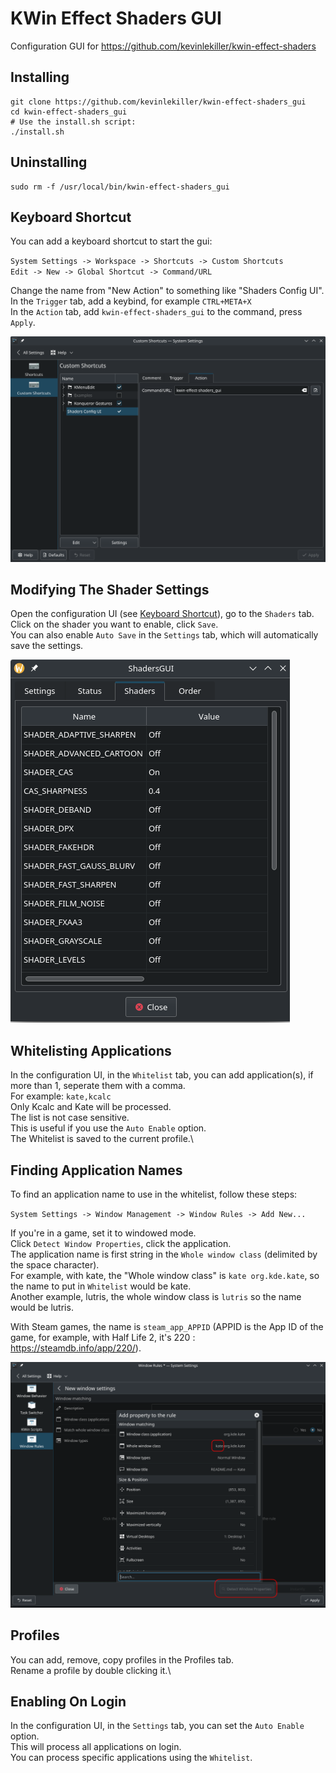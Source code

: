 # KWin Effect Shaders GUI
Configuration GUI for https://github.com/kevinlekiller/kwin-effect-shaders
## Installing
    git clone https://github.com/kevinlekiller/kwin-effect-shaders_gui
    cd kwin-effect-shaders_gui
    # Use the install.sh script:
    ./install.sh
## Uninstalling
    sudo rm -f /usr/local/bin/kwin-effect-shaders_gui
## Keyboard Shortcut
You can add a keyboard shortcut to start the gui:

`System Settings -> Workspace -> Shortcuts -> Custom Shortcuts`\
`Edit -> New -> Global Shortcut -> Command/URL`

Change the name from "New Action" to something like "Shaders Config UI".\
In the `Trigger` tab, add a keybind, for example `CTRL+META+X`\
In the `Action` tab, add `kwin-effect-shaders_gui` to the command, press `Apply`.

![Modifying keyboard shortcuts](https://github.com/kevinlekiller/kwin-effect-shaders_gui/raw/main/images/keyboard_shortcut.png)
## Modifying The Shader Settings
Open the configuration UI (see [Keyboard Shortcut](#keyboard-shortcut)), go to the `Shaders` tab.\
Click on the shader you want to enable, click `Save`.\
You can also enable `Auto Save` in the `Settings` tab, which will automatically save the settings.

![Shaders tab](https://github.com/kevinlekiller/kwin-effect-shaders_gui/raw/main/images/shader_configuration.png)
## Whitelisting Applications
In the configuration UI, in the `Whitelist` tab, you can add application(s), if more than 1, seperate them with a comma.\
For example: `kate,kcalc`\
Only Kcalc and Kate will be processed.\
The list is not case sensitive.\
This is useful if you use the `Auto Enable` option.\
The Whitelist is saved to the current profile.\
## Finding Application Names
To find an application name to use in the whitelist, follow these steps:

`System Settings -> Window Management -> Window Rules -> Add New...`

If you're in a game, set it to windowed mode.\
Click `Detect Window Properties`, click the application.\
The application name is first string in the `Whole window class` (delimited by the space character).\
For example, with kate, the "Whole window class" is `kate org.kde.kate`, so the name to put in `Whitelist` would be kate.\
Another example, lutris, the whole window class is `lutris` so the name would be lutris.

With Steam games, the name is `steam_app_APPID` (APPID is the App ID of the game, for example, with Half Life 2, it's 220 : https://steamdb.info/app/220/).

![Find the application name](https://github.com/kevinlekiller/kwin-effect-shaders_gui/raw/main/images/find_application_name.png)
## Profiles
You can add, remove, copy profiles in the Profiles tab.\
Rename a profile by double clicking it.\
## Enabling On Login
In the configuration UI, in the `Settings` tab, you can set the `Auto Enable` option.\
This will process all applications on login.\
You can process specific applications using the `Whitelist`.
